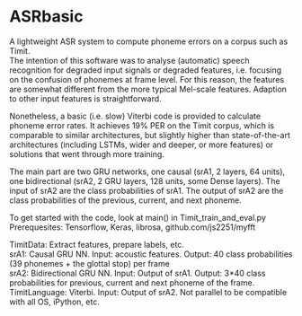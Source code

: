 # ASRbasic
A lightweight ASR system to compute phoneme errors on a corpus such as Timit.\
The intention of this software was to analyse (automatic) speech recognition for degraded input signals or degraded features, i.e. focusing on the confusion of phonemes at frame level. For this reason, the features are somewhat different from the more typical Mel-scale features. Adaption to other input features is straightforward.

Nonetheless, a basic (i.e. slow) Viterbi code is provided to calculate phoneme error rates. It achieves 19% PER on the Timit corpus, which is comparable to similar architectures, but slightly higher than  state-of-the-art architectures (including LSTMs, wider and deeper, or more features) or solutions that went through more training.

The main part are two GRU networks, one causal (srA1, 2 layers, 64 units), one bidirectional (srA2, 2 GRU layers, 128 units, some Dense layers). The input of srA2 are the class probabilities of srA1. The output of srA2 are the class probabilities of the previous, current, and next phoneme.

To get started with the code, look at main() in Timit_train_and_eval.py\
Prerequesites: Tensorflow, Keras, librosa, github.com/js2251/myfft

TimitData: Extract features, prepare labels, etc.\
srA1: Causal GRU NN. Input: acoustic features. Output: 40 class probabilities (39 phonemes + the glottal stop) per frame\
srA2: Bidirectional GRU NN. Input: Output of srA1. Output: 3*40 class probabilities for previous, current and next phoneme of the frame.\
TimitLanguage: Viterbi. Input: Output of srA2. Not parallel to be compatible with all OS, iPython, etc.
